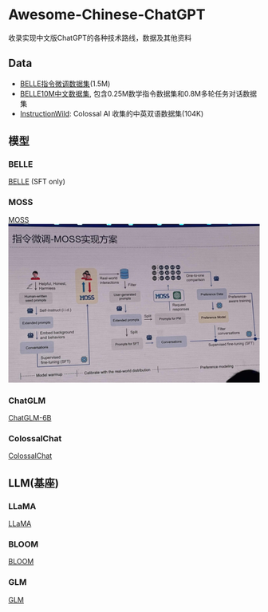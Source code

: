 # Awesome-Chinese-ChatGPT
收录实现中文版ChatGPT的各种技术路线，数据及其他资料


## Data

- [BELLE指令微调数据集](https://github.com/LianjiaTech/BELLE/tree/main/1.5M)(1.5M)
- [BELLE10M中文数据集](https://github.com/LianjiaTech/BELLE/tree/main/10M), 包含0.25M数学指令数据集和0.8M多轮任务对话数据集
- [InstructionWild](https://github.com/XueFuzhao/InstructionWild): Colossal AI 收集的中英双语数据集(104K)


## 模型

### BELLE
[BELLE](https://github.com/LianjiaTech/BELLE) (SFT only)

### MOSS
[MOSS](https://github.com/txsun1997/MOSS)
![MOSS](./assets/moss.jpg)

### ChatGLM

[ChatGLM-6B](https://github.com/THUDM/ChatGLM-6B)

### ColossalChat
[ColossalChat](https://github.com/hpcaitech/ColossalAI/tree/main/applications/Chat)

## LLM(基座)
### LLaMA

[LLaMA](https://github.com/facebookresearch/llama)

### BLOOM
[BLOOM](https://huggingface.co/docs/transformers/v4.27.2/en/model_doc/bloom#overview)

### GLM

[GLM](https://github.com/THUDM/GLM)
